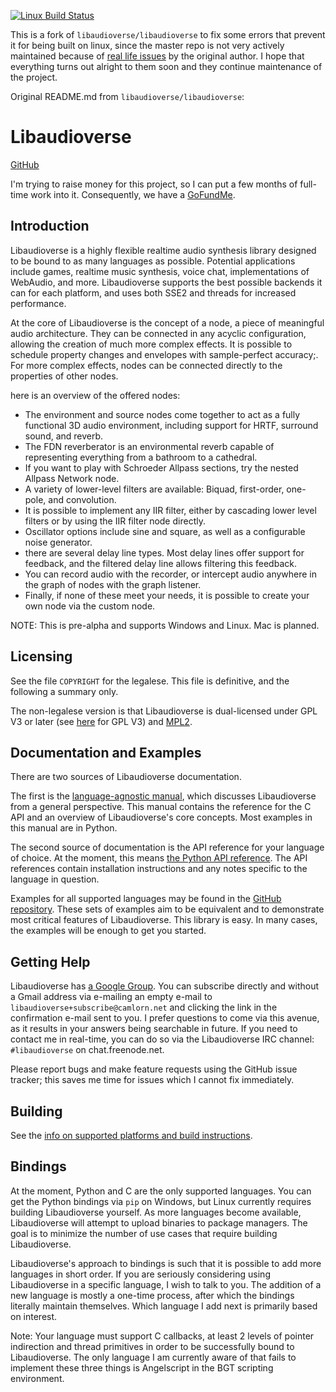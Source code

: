 
[![Linux Build Status](https://api.travis-ci.com/mmxgn/libaudioverse.svg?branch=master)](https://api.travis-ci.com/mmxgn/libaudioverse.svg?branch=master)

This is a fork of `libaudioverse/libaudioverse` to fix some errors that prevent it for being built on linux, since the master repo is not very actively maintained because of [real life issues](http://camlorn.net/posts/2018-01/libaudioverse-ends.html) by the original author. I hope that everything turns out alright to them soon and they continue maintenance of the project.

Original README.md from `libaudioverse/libaudioverse`:

Libaudioverse
==============

[GitHub](http://github.com/libaudioverse/libaudioverse)

I'm trying to raise money for this project, so I can put a few months of full-time work into it. Consequently, we have a [GoFundMe](https://gofundme.com/fund-libaudioverse-development).

## Introduction ##

Libaudioverse is a highly flexible realtime audio synthesis library designed to be bound to as many languages as possible.
Potential applications include games, realtime music synthesis, voice chat, implementations of WebAudio, and more.
Libaudioverse supports the best possible backends it can for each platform, and uses both SSE2 and threads for increased performance.

At the core of Libaudioverse is the concept of a node,  a piece of meaningful audio architecture.
They can be connected in any acyclic configuration, allowing the creation of much more complex effects.
It is possible to schedule property changes and envelopes with sample-perfect accuracy;.
For more complex effects, nodes can be connected directly to the properties of other nodes.

here is an overview of the offered nodes:

- The environment and source nodes come together to act as a fully functional 3D audio environment, including support for HRTF, surround sound, and reverb.
- The FDN reverberator is an environmental reverb capable of representing everything from a bathroom to a cathedral.
- If you want to play with Schroeder Allpass sections, try the nested Allpass Network node.
- A variety of lower-level filters are available: Biquad, first-order, one-pole, and convolution.
- It is possible to implement any IIR filter, either by cascading lower level filters or by using the IIR filter node directly.
- Oscillator options include sine and square, as well as a configurable noise generator.
- there are several delay line types.  Most delay lines offer support for feedback, and the filtered delay line allows filtering this feedback.
- You can record audio with the recorder, or intercept audio anywhere in the graph of nodes with the graph listener.
- Finally, if none of these meet your needs, it is possible to create your own node via the custom node.

NOTE: This is pre-alpha and supports Windows and Linux.  Mac is planned.

## Licensing ##

See the file `COPYRIGHT` for the legalese.  This file is definitive, and the following a summary only.

The non-legalese version is that Libaudioverse is dual-licensed under
GPL V3 or later (see [here](http://www.gnu.org/licenses/) for GPL V3)
and [MPL2](https://www.mozilla.org/en-US/MPL/2.0/).

## Documentation and Examples ##

There are two sources of Libaudioverse documentation.

The first is the [language-agnostic manual](https://libaudioverse.github.io/libaudioverse/docs/branches/master/libaudioverse_manual.html), which discusses Libaudioverse from a general perspective.
This manual contains the reference for the C API and an overview of Libaudioverse's core concepts.
Most examples in this manual are in Python.

The second source of documentation is the API reference for your language of choice.
At the moment, this means [the Python API reference](https://libaudioverse.github.io/libaudioverse/docs/branches/master/python/index.html).
The API references contain installation instructions and any notes specific to the language in question.

Examples for all supported languages may be found in the [GitHub repository](http://github.com/libaudioverse/libaudioverse).
These sets of examples aim to be equivalent and to demonstrate most critical features of Libaudioverse.
This library is easy.
In many cases, the examples will be enough to get you started.

## Getting Help ##

Libaudioverse has [a Google Group](https://groups.google.com/a/camlorn.net/d/forum/libaudioverse).
You can subscribe directly and without a Gmail address via e-mailing an empty e-mail to `libaudioverse+subscribe@camlorn.net` and clicking the link in the confirmation e-mail sent to you.
I prefer questions to come via this avenue, as it results in your answers being searchable in future.
If you need to contact me in real-time, you can do so via the Libaudioverse IRC channel: `#libaudioverse` on chat.freenode.net.

Please report bugs and make feature requests using the GitHub issue tracker; this saves me time for issues which I cannot fix immediately.

## Building ##

See the [info on supported platforms and build instructions](https://github.com/mmxgn/libaudioverse/blob/master/platform_support.md).

## Bindings ##

At the moment, Python and C are the only supported languages.  You can get the Python bindings via `pip` on Windows, but Linux currently requires building Libaudioverse yourself.  As more languages become available, Libaudioverse  will attempt to upload binaries to package managers.  The goal is to minimize the number of use cases that require building Libaudioverse.

Libaudioverse's approach to bindings is such that it is possible to add more languages in short order.  If you are seriously considering using Libaudioverse in a specific language, I wish to talk to you.  The addition of a new language is mostly a one-time process, after which the bindings literally maintain themselves.  Which language I add next is primarily based on interest.

Note: Your language must support C callbacks, at least 2 levels of pointer indirection and thread primitives in order to be successfully bound to Libaudioverse. The only language I am currently aware of that fails to implement these three things is Angelscript in the BGT scripting environment.
